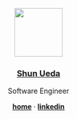 <p align="center">
  <a href="https://shu.nu">
    <img src="https://shu.nu/api/favicon" height="96">
    <h3 align="center">Shun Ueda</h3>
  </a>
</p>

<p align="center">
  Software Engineer
</p>

<p align="center">
  <a href="https://shu.nu"><strong>home</strong></a> ·
  <a href="https://linkedin.com/in/shunueda/"><strong>linkedin</strong></a>
</p>
